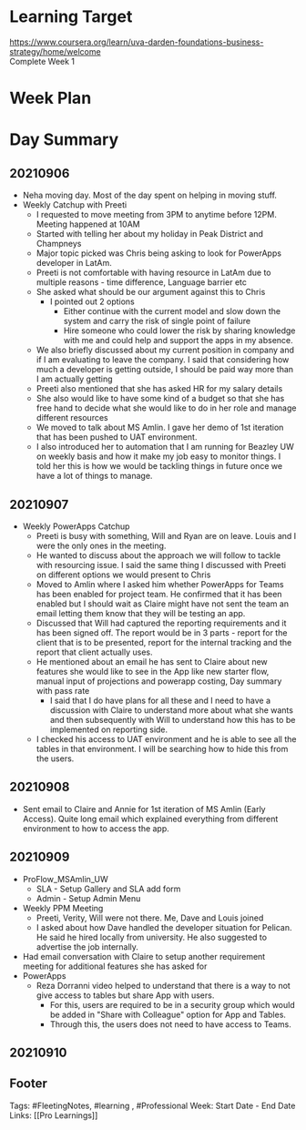 # Learning Target  

https://www.coursera.org/learn/uva-darden-foundations-business-strategy/home/welcome  
Complete Week 1   
    

# Week Plan  

  

# Day Summary 
## 20210906
- Neha moving day. Most of the day spent on helping in moving stuff.
- Weekly Catchup with Preeti 
	- I requested to move meeting from 3PM to anytime before 12PM. Meeting happened at 10AM
	- Started with telling her about my holiday in Peak District and Champneys
	- Major topic picked was Chris being asking to look for PowerApps developer in LatAm.
	- Preeti is not comfortable with having resource in LatAm due to multiple reasons - time difference, Language barrier etc
	- She asked what should be our argument against this to Chris
		- I pointed out 2 options 
			- Either continue with the current model and slow down the system and carry the risk of single point of failure
			- Hire someone who could lower the risk by sharing knowledge with me and could help and support the apps in my absence.
	- We also briefly discussed about my current position in company and if I am evaluating to leave the company. I said that considering how much a developer is getting outside, I should be paid way more than I am actually getting
	- Preeti also mentioned that she has asked HR for my salary details
	- She also would like to have some kind of a budget so that she has free hand to decide what she would like to do in her role and manage different resources
	- We moved to talk about MS Amlin. I gave her demo of 1st iteration that has been pushed to UAT environment.
	- I also introduced her to automation that I am running for Beazley UW on weekly basis and how it make my job easy to monitor things. I told her this is how we would be tackling things in future once we have a lot of things to manage.


## 20210907
- Weekly PowerApps Catchup
	- Preeti is busy with something, Will and Ryan are on leave. Louis and I were the only ones in the meeting.
	- He wanted to discuss about the approach we will follow to tackle with resourcing issue. I said the same thing I discussed with Preeti on different options we would present to Chris
	- Moved to Amlin where I asked him whether PowerApps for Teams has been enabled for project team. He confirmed that it has been enabled but I should wait as Claire might have not sent the team an email letting them know that they will be testing an app.
	- Discussed that Will had captured the reporting requirements and it has been signed off. The report would be in 3 parts - report for the client that is to be presented, report for the internal tracking and the report that client actually uses.
	- He mentioned about an email he has sent to Claire about new features she would like to see in the App like new starter flow, manual input of projections and powerapp costing, Day summary with pass rate
		- I said that I do have plans for all these and I need to have a discussion with Claire to understand more about what she wants and then subsequently with Will to understand how this has to be implemented on reporting side.
	- I checked his access to UAT environment and he is able to see all the tables in that environment. I will be searching how to hide this from the users.


## 20210908
- Sent email to Claire and Annie for 1st iteration of MS Amlin (Early Access). Quite long email which explained everything from different environment to how to access the app. 


## 20210909
- ProFlow_MSAmlin_UW
	- SLA - Setup Gallery and SLA add form
	- Admin - Setup Admin Menu
- Weekly PPM Meeting
	- Preeti, Verity, Will were not there. Me, Dave and Louis joined
	- I asked about how Dave handled the developer situation for Pelican. He said he hired locally from university. He also suggested to advertise the job internally.
- Had email conversation with Claire to setup another requirement meeting for additional features she has asked for
- PowerApps
	- Reza Dorranni video helped to understand that there is a way to not give access to tables but share App with users. 
		- For this, users are required to be in a security group which would be added in "Share with Colleague" option for App and Tables.
		- Through this, the users does not need to have access to Teams.


## 20210910



## Footer

Tags: #FleetingNotes, #learning , #Professional
Week: Start Date - End Date
Links: [[Pro Learnings]]

<!--
Comment - 
-->
<!--stackedit_data:
eyJoaXN0b3J5IjpbMTA5OTk3OTk5OSwyMDg2MTUwMDg5LC0xNz
Y3NzUyMjAzLC01MTE0MDY2NzYsLTU1MDk3MjE5NiwtMTA3MTM2
OTQ4MiwyOTg3MzEzMTUsNDgwMzc2OTc2XX0=
-->